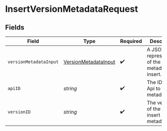 # InsertVersionMetadataRequest


## Fields

| Field                                                               | Type                                                                | Required                                                            | Description                                                         |
| ------------------------------------------------------------------- | ------------------------------------------------------------------- | ------------------------------------------------------------------- | ------------------------------------------------------------------- |
| `versionMetadataInput`                                              | [VersionMetadataInput](../../Models/Shared/VersionMetadataInput.md) | :heavy_check_mark:                                                  | A JSON representation of the metadata to insert.                    |
| `apiID`                                                             | *string*                                                            | :heavy_check_mark:                                                  | The ID of the Api to insert metadata for.                           |
| `versionID`                                                         | *string*                                                            | :heavy_check_mark:                                                  | The version ID of the Api to insert metadata for.                   |